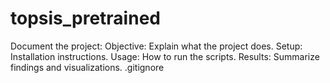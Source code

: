 # topsis_pretrained

Document the project:
Objective: Explain what the project does.
Setup: Installation instructions.
Usage: How to run the scripts.
Results: Summarize findings and visualizations.
.gitignore